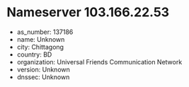 # Nameserver 103.166.22.53

* as_number: 137186
* name: Unknown
* city: Chittagong
* country: BD
* organization: Universal Friends Communication Network
* version: Unknown
* dnssec: Unknown

